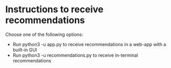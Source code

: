 # Instructions to receive recommendations
Choose one of the following options:

- Run python3 -u app.py to receive recommendations in a web-app with a built-in GUI
- Run python3 -u recommendations.py to receive in-terminal recommendations
